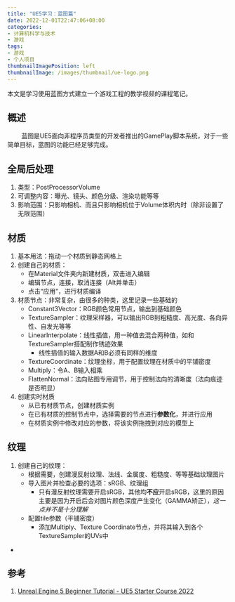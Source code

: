 ```yaml
---
title: "UE5学习：蓝图篇"
date: 2022-12-01T22:47:06+08:00
categories:
- 计算机科学与技术
- 游戏
tags:
- 游戏
- 个人项目
thumbnailImagePosition: left
thumbnailImage: /images/thumbnail/ue-logo.png
---
```

本文是学习使用蓝图方式建立一个游戏工程的教学视频的课程笔记。
<!--more-->
## 概述
&emsp;&emsp; 蓝图是UE5面向非程序员类型的开发者推出的GamePlay脚本系统，对于一些简单目标，蓝图的功能已经足够完成。
## 全局后处理
1. 类型：PostProcessorVolume
1. 可调整内容：曝光、镜头、颜色分级、渲染功能等等
1. 影响范围：只影响相机、而且只影响相机位于Volume体积内时（除非设置了无限范围）

## 材质
1. 基本用法：拖动一个材质到静态网格上
1. 创建自己的材质：
    - 在Material文件夹内新建材质，双击进入编辑
    - 编辑节点，连接，取消连接（Alt并单击）
    - 点击“应用”，进行材质编译
1. 材质节点：非常复杂，由很多的种类，这里记录一些基础的
    - Constant3Vector：RGB颜色常用节点，输出到基础颜色
    - TextureSampler：纹理采样器，可以输出RGB到粗糙度、高光度、各向异性、自发光等等
    - LinearInterpolate：线性插值，用一种值去混合两种值，如和TextureSampler搭配制作锈迹效果
        - 线性插值的输入数据A和B必须有同样的维度
    - TextureCoordinate：纹理坐标，用于配置纹理在材质中的平铺密度
    - Multiply：令A、B输入相乘
    - FlattenNormal：法向贴图专用调节，用于控制法向的清晰度（法向痕迹是否明显）
1. 创建实时材质
    - 从已有材质节点，创建材质实例
    - 在已有材质的控制节点中，选择需要的节点进行**参数化**，并进行应用
    - 在材质实例中修改对应的参数，将该实例拖拽到对应的模型上
## 纹理
1. 创建自己的纹理：
    - 根据需要，创建漫反射纹理、法线、金属度、粗糙度、等等基础纹理图片
    - 导入图片并检查必要的选项：sRGB、纹理组
        - 只有漫反射纹理需要开启sRGB，其他均**不应**开启sRGB，这里的原因主要是因为开启后会对图片颜色深度产生变化（GAMMA矫正），*这一点并不是十分理解*
    - 配置tile参数（平铺密度）
        - 添加Multiply、Texture Coordinate节点，并将其输入到各个TextureSampler的UVs中
- 
    


## 参考
1. [Unreal Engine 5 Beginner Tutorial - UE5 Starter Course 2022](https://www.youtube.com/watch?v=k-zMkzmduqI)